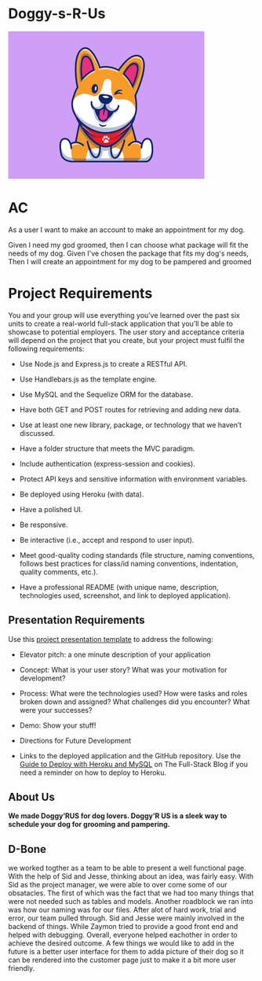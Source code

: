 # Doggy-s-R-Us
![](./public/images/doggo.png)


# AC
As a user I want to make an account to make an appointment for my dog.

Given I need my god groomed,
then I can choose what package will fit the needs of my dog.
Given I've chosen the package that fits my dog's needs,
Then I will create an appointment for my dog to be pampered and groomed



# Project Requirements

You and your group will use everything you’ve learned over the past six units to create a real-world full-stack application that you’ll be able to showcase to potential employers. The user story and acceptance criteria will depend on the project that you create, but your project must fulfil the following requirements:

* Use Node.js and Express.js to create a RESTful API.

* Use Handlebars.js as the template engine.

* Use MySQL and the Sequelize ORM for the database.

* Have both GET and POST routes for retrieving and adding new data.

* Use at least one new library, package, or technology that we haven’t discussed.

* Have a folder structure that meets the MVC paradigm.

* Include authentication (express-session and cookies).

* Protect API keys and sensitive information with environment variables.

* Be deployed using Heroku (with data).

* Have a polished UI.

* Be responsive.

* Be interactive (i.e., accept and respond to user input).

* Meet good-quality coding standards (file structure, naming conventions, follows best practices for class/id naming conventions, indentation, quality comments, etc.).

* Have a professional README (with unique name, description, technologies used, screenshot, and link to deployed application).

## Presentation Requirements

Use this [project presentation template](https://docs.google.com/presentation/d/10QaO9KH8HtUXj__81ve0SZcpO5DbMbqqQr4iPpbwKks/edit?usp=sharing) to address the following: 

* Elevator pitch: a one minute description of your application

* Concept: What is your user story? What was your motivation for development?

* Process: What were the technologies used? How were tasks and roles broken down and assigned? What challenges did you encounter? What were your successes?

* Demo: Show your stuff!

* Directions for Future Development

* Links to the deployed application and the GitHub repository. Use the [Guide to Deploy with Heroku and MySQL](https://coding-boot-camp.github.io/full-stack/heroku/deploy-with-heroku-and-mysql) on The Full-Stack Blog if you need a reminder on how to deploy to Heroku.

## About Us
**We made Doggy’RUS for dog lovers. Doggy’R US is a sleek way to schedule your dog for grooming and pampering.**


## D-Bone
we worked togther as a team to be able to present a well functional page. With the help of Sid and Jesse, thinking 
about an idea, was fairly easy. With Sid as the project manager, we were able to over come some of our obsatacles.
The first of which was the fact that we had too many things that were not needed such as tables and models. Another 
roadblock we ran into was how our naming was for our files. After alot of hard work, trial and error, our team pulled
through. Sid and Jesse were mainly involved in the backend of things. While Zaymon tried to provide a good front end
and helped with debugging. Overall, everyone helped eachother in order to achieve the desired outcome. A few things we 
would like to add in the future is a  better user interface for them to adda picture of their dog so it can be rendered 
into the customer page just to make it a bit more user friendly.
